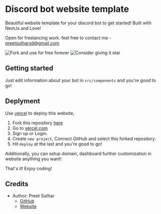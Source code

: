 # Discord bot website template

Beautiful website template for your discord bot to get started! Built with NextJs and Love!


Open for freelancing work. feel free to contact me - preetsutharxd@gmail.com

  
![Fork and use for free forever](https://i.imgur.com/1IZaaOx.png)
![Consider giving it star](https://i.imgur.com/2z1J5Hw.png)

## Getting started

Just edit information about your bot in `src/components` and you're good to go!

## Deplyment

Use [vercel](https://vercel.com) to deploy this website,

1. Fork this repository [here](https://github.com/preetsuthar17/discord-boy-website-template/fork)
2. Go to [vercel.com](https://vercel.com)
3. Sign up or Login.
4. Create `new project`, Connect GitHub and select this forked repository.
5. Hit `deploy` at the last and you're good to go!

Additionally, you can setup domain, dashboard further customization in website anything you want!

That's it! Enjoy coding!

## Credits

- Author: Preet Suthar
  - [GitHub](https://github.com/preetsuthar17)
  - [Website](https://preetsuthar.me)
